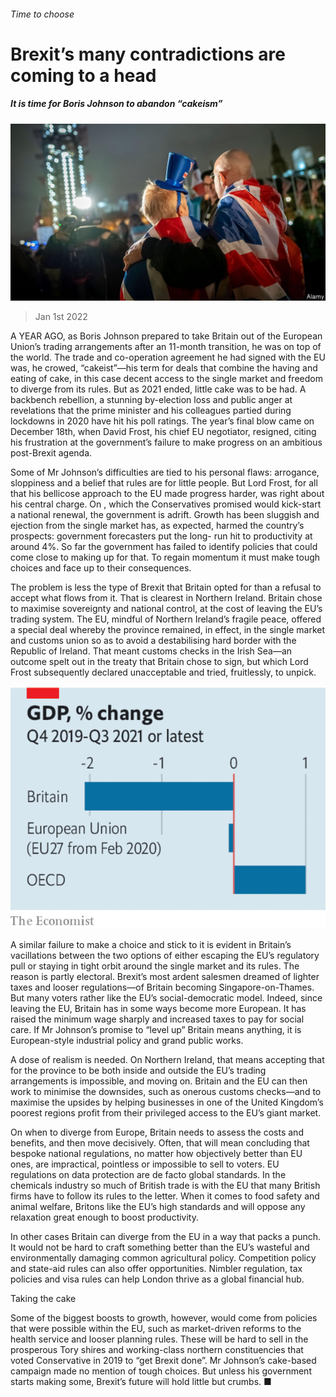 ###### Time to choose

# Brexit’s many contradictions are coming to a head 

##### It is time for Boris Johnson to abandon “cakeism” 

![image](images/20220101_ldp506.jpg) 

> Jan 1st 2022 

A YEAR AGO, as Boris Johnson prepared to take Britain out of the European Union’s trading arrangements after an 11-month transition, he was on top of the world. The trade and co-operation agreement he had signed with the EU was, he crowed, “cakeist”—his term for deals that combine the having and eating of cake, in this case decent access to the single market and freedom to diverge from its rules. But as 2021 ended, little cake was to be had. A backbench rebellion, a stunning by-election loss and public anger at revelations that the prime minister and his colleagues partied during lockdowns in 2020 have hit his poll ratings. The year’s final blow came on December 18th, when David Frost, his chief EU negotiator, resigned, citing his frustration at the government’s failure to make progress on an ambitious post-Brexit agenda.

Some of Mr Johnson’s difficulties are tied to his personal flaws: arrogance, sloppiness and a belief that rules are for little people. But Lord Frost, for all that his bellicose approach to the EU made progress harder, was right about his central charge. On , which the Conservatives promised would kick-start a national renewal, the government is adrift. Growth has been sluggish and ejection from the single market has, as expected, harmed the country’s prospects: government forecasters put the long- run hit to productivity at around 4%. So far the government has failed to identify policies that could come close to making up for that. To regain momentum it must make tough choices and face up to their consequences.


The problem is less the type of Brexit that Britain opted for than a refusal to accept what flows from it. That is clearest in Northern Ireland. Britain chose to maximise sovereignty and national control, at the cost of leaving the EU’s trading system. The EU, mindful of Northern Ireland’s fragile peace, offered a special deal whereby the province remained, in effect, in the single market and customs union so as to avoid a destabilising hard border with the Republic of Ireland. That meant customs checks in the Irish Sea—an outcome spelt out in the treaty that Britain chose to sign, but which Lord Frost subsequently declared unacceptable and tried, fruitlessly, to unpick.

![image](images/20220101_LDC555.png) 


A similar failure to make a choice and stick to it is evident in Britain’s vacillations between the two options of either escaping the EU’s regulatory pull or staying in tight orbit around the single market and its rules. The reason is partly electoral. Brexit’s most ardent salesmen dreamed of lighter taxes and looser regulations—of Britain becoming Singapore-on-Thames. But many voters rather like the EU’s social-democratic model. Indeed, since leaving the EU, Britain has in some ways become more European. It has raised the minimum wage sharply and increased taxes to pay for social care. If Mr Johnson’s promise to “level up” Britain means anything, it is European-style industrial policy and grand public works.

A dose of realism is needed. On Northern Ireland, that means accepting that for the province to be both inside and outside the EU’s trading arrangements is impossible, and moving on. Britain and the EU can then work to minimise the downsides, such as onerous customs checks—and to maximise the upsides by helping businesses in one of the United Kingdom’s poorest regions profit from their privileged access to the EU’s giant market.

On when to diverge from Europe, Britain needs to assess the costs and benefits, and then move decisively. Often, that will mean concluding that bespoke national regulations, no matter how objectively better than EU ones, are impractical, pointless or impossible to sell to voters. EU regulations on data protection are de facto global standards. In the chemicals industry so much of British trade is with the EU that many British firms have to follow its rules to the letter. When it comes to food safety and animal welfare, Britons like the EU’s high standards and will oppose any relaxation great enough to boost productivity.

In other cases Britain can diverge from the EU in a way that packs a punch. It would not be hard to craft something better than the EU’s wasteful and environmentally damaging common agricultural policy. Competition policy and state-aid rules can also offer opportunities. Nimbler regulation, tax policies and visa rules can help London thrive as a global financial hub.

Taking the cake

Some of the biggest boosts to growth, however, would come from policies that were possible within the EU, such as market-driven reforms to the health service and looser planning rules. These will be hard to sell in the prosperous Tory shires and working-class northern constituencies that voted Conservative in 2019 to “get Brexit done”. Mr Johnson’s cake-based campaign made no mention of tough choices. But unless his government starts making some, Brexit’s future will hold little but crumbs. ■

